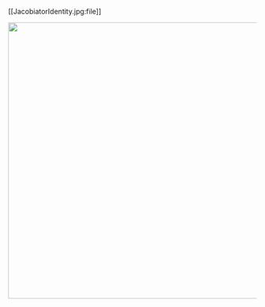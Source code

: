 
[[JacobiatorIdentity.jpg:file]]

<img src="https://ncatlab.org/nlab/files/JacobiatorIdentity.jpg" width="560"></a>